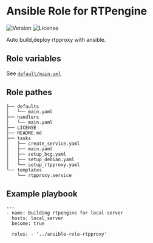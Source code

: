 # Ansible Role for RTPengine
![Version](https://img.shields.io/github/v/release/mach1el/ansible-role-rtpproxy?color=blue&style=plastic) ![License](https://img.shields.io/github/license/mach1el/ansible-role-rtpproxy?color=grey&style=plastic)

Auto build,deploy rtpproxy with ansible.

## Role variables
See [`default/main.yml`](https://github.com/mach1el/ansible-role-rtpproxy/blob/master/defaults/main.yml)

## Role pathes

    ├── defaults
    │   └── main.yaml
    ├── handlers
    │   └── main.yaml
    ├── LICENSE
    ├── README.md
    ├── tasks
    │   ├── create_service.yaml
    │   ├── main.yaml
    │   ├── setup_bcg.yaml
    │   ├── setup_debian.yaml
    │   └── setup_rtpproxy.yaml
    └── templates
        └── rtpproxy.service

## Example playbook

    ---
    - name: Building rtpengine for local server
      hosts: local_server
      become: true
     
      roles: - '../ansible-role-rtpproxy'
